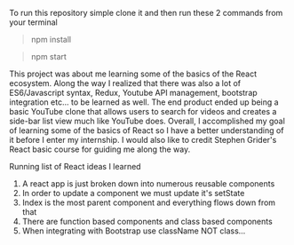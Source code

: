To run this repository simple clone it and then run these 2 commands from your terminal
> npm install

> npm start

This project was about me learning some of the basics of the React ecosystem. Along the way I realized that there was also a lot of ES6/Javascript syntax, Redux, Youtube API management, bootstrap integration etc... to be learned as well. The end product ended up being a basic YouTube clone that allows users to search for videos and creates a side-bar list view much like YouTube does. Overall, I accomplished my goal of learning some of the basics of React so I have a better understanding of it before I enter my internship. I would also like to credit Stephen Grider's React basic course for guiding me along the way.

Running list of React ideas I learned
  1) A react app is just broken down into numerous reusable components
  2) In order to update a component we must update it's setState
  3) Index is the most parent component and everything flows down from that
  3) There are function based components and class based components
  4) When integrating with Bootstrap use className NOT class...
